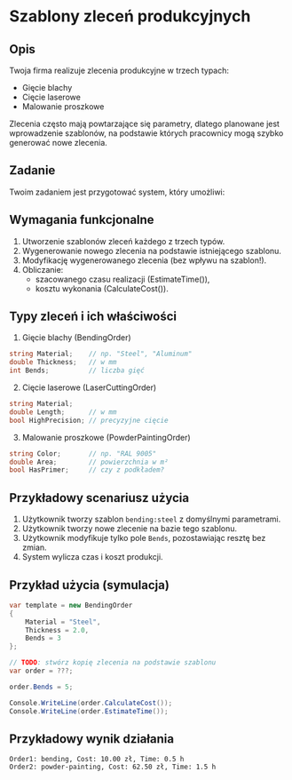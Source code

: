 # Szablony zleceń produkcyjnych

## Opis
Twoja firma realizuje zlecenia produkcyjne w trzech typach:
- Gięcie blachy
- Cięcie laserowe
- Malowanie proszkowe 

Zlecenia często mają powtarzające się parametry, dlatego planowane jest wprowadzenie szablonów, na podstawie których pracownicy mogą szybko generować nowe zlecenia.

## Zadanie

Twoim zadaniem jest przygotować system, który umożliwi:


## Wymagania funkcjonalne
1. Utworzenie szablonów zleceń każdego z trzech typów.
2. Wygenerowanie nowego zlecenia na podstawie istniejącego szablonu.
3. Modyfikację wygenerowanego zlecenia (bez wpływu na szablon!).
4. Obliczanie:
   - szacowanego czasu realizacji (EstimateTime()),
   - kosztu wykonania (CalculateCost()).


## Typy zleceń i ich właściwości
1. Gięcie blachy (BendingOrder)
```cs
string Material;    // np. "Steel", "Aluminum"
double Thickness;   // w mm
int Bends;          // liczba gięć
```

2. Cięcie laserowe (LaserCuttingOrder)
```cs
string Material;
double Length;      // w mm
bool HighPrecision; // precyzyjne cięcie
```

3. Malowanie proszkowe (PowderPaintingOrder)
```cs
string Color;       // np. "RAL 9005"
double Area;        // powierzchnia w m²
bool HasPrimer;     // czy z podkładem?
```


## Przykładowy scenariusz użycia
1. Użytkownik tworzy szablon `bending:steel` z domyślnymi parametrami.
2. Użytkownik tworzy nowe zlecenie na bazie tego szablonu.
3. Użytkownik modyfikuje tylko pole `Bends`, pozostawiając resztę bez zmian.
4. System wylicza czas i koszt produkcji.

## Przykład użycia (symulacja)
```cs
var template = new BendingOrder
{
    Material = "Steel",
    Thickness = 2.0,
    Bends = 3
};

// TODO: stwórz kopię zlecenia na podstawie szablonu
var order = ???;

order.Bends = 5;

Console.WriteLine(order.CalculateCost());
Console.WriteLine(order.EstimateTime());
```


## Przykładowy wynik działania
```
Order1: bending, Cost: 10.00 zł, Time: 0.5 h
Order2: powder-painting, Cost: 62.50 zł, Time: 1.5 h
```